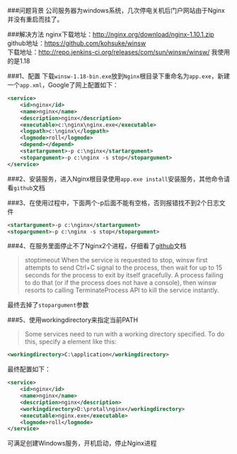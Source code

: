 ###问题背景
公司服务器为windows系统，几次停电关机后门户网站由于Nginx并没有重启而挂了。

###解决方法
nginx下载地址：http://nginx.org/download/nginx-1.10.1.zip<br>
github地址：https://github.com/kohsuke/winsw<br>
下载地址：http://repo.jenkins-ci.org/releases/com/sun/winsw/winsw/ 我使用的是1.18<br>

###1、配置
下载`winsw-1.18-bin.exe`放到`Nginx`根目录下重命名为`app.exe`，新建一个`app.xml`，Google了网上配置如下：
```xml
<service>
    <id>nginx</id>
    <name>nginx</name>
    <description>nginx</description>
    <executable>c:\nginx\nginx.exe</executable>
    <logpath>c:\nginx\</logpath>
    <logmode>roll</logmode>
    <depend></depend>
    <startargument>-p c:\nginx</startargument>
    <stopargument>-p c:\nginx -s stop</stopargument>
</service>
```
###2、安装服务，进入Nginx根目录使用`app.exe install`安装服务，其他命令请看`github`文档

###3、在使用过程中，下面两个-p后面不能有空格，否则报错找不到2个日志文件
```xml
<startargument>-p c:\nginx</startargument>
<stopargument>-p c:\nginx -s stop</stopargument>
```

###4、在服务里面停止不了Nginx2个进程，仔细看了[github](https://github.com/kohsuke/winsw#stoptimeout)文档
> stoptimeout
When the service is requested to stop, winsw first attempts to send Ctrl+C signal to the process, then wait for up to 15 seconds for the process to exit by itself gracefully. A process failing to do that (or if the process does not have a console), then winsw resorts to calling TerminateProcess API to kill the service instantly.

最终去掉了`stopargument`参数

###5、使用workingdirectory来指定当前PATH
> Some services need to run with a working directory specified. To do this, specify a element like this:
```xml
<workingdirectory>C:\application</workingdirectory>
```

最终配置如下：
```xml
<service>
    <id>nginx</id>
    <name>nginx</name>
    <description>nginx</description>
    <workingdirectory>D:\protal\nginx</workingdirectory>
    <executable>nginx.exe</executable>
    <logmode>roll</logmode>
</service>
```
可满足创建Windows服务，开机启动，停止Nginx进程